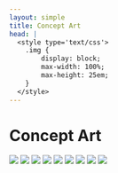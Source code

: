 ```yaml
---
layout: simple
title: Concept Art
head: |
  <style type='text/css'>
  	.img {
  		display: block;
  		max-width: 100%;
  		max-height: 25em;
  	}
  </style>
---
```

# Concept Art
<img src='{{site.baseurl}}/assets/concept/img1.jpg' class='img'>
<img src='{{site.baseurl}}/assets/concept/img2.jpg' class='img'>
<img src='{{site.baseurl}}/assets/concept/img3.jpg' class='img'>
<img src='{{site.baseurl}}/assets/concept/img4.jpg' class='img'>
<img src='{{site.baseurl}}/assets/concept/img5.jpg' class='img'>
<img src='{{site.baseurl}}/assets/concept/img6.jpg' class='img'>
<img src='{{site.baseurl}}/assets/unity_screenshots/ronaldoart.jpg' class='img'>
<img src='{{site.baseurl}}/assets/unity_screenshots/jailart.png' class='img'>
<img src='{{site.baseurl}}/assets/unity_screenshots/handsbars.png' class='img'>
